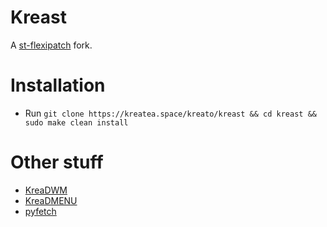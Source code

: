 # Kreast
A [st-flexipatch](https://github.com/bakkeby/st-flexipatch/) fork.

# Installation
* Run `git clone https://kreatea.space/kreato/kreast && cd kreast && sudo make clean install`

# Other stuff
* [KreaDWM](https://kreatea.ml/kreato/kreadwm)
* [KreaDMENU](https://kreatea.ml/kreato/kreadmenu)
* [pyfetch](https://kreatea.ml/kreato/pyfetch)